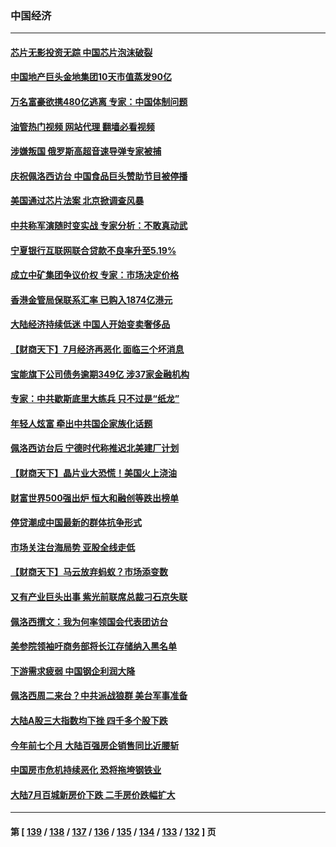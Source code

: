 ### 中国经济
---
#### [芯片无影投资无踪 中国芯片泡沫破裂](../../pages/ncid283/n13797222.md?08071645) 
#### [中国地产巨头金地集团10天市值蒸发90亿](../../pages/ncid283/n13797196.md?08071645) 
#### [万名富豪欲携480亿逃离 专家：中国体制问题](../../pages/ncid283/n13797173.md?08071645) 
#### [油管热门视频 网站代理 翻墙必看视频](http://209.222.30.114:81/youtube.html?08071645)
#### [涉嫌叛国 俄罗斯高超音速导弹专家被捕](../../pages/ncid283/n13797040.md?08071645) 
#### [庆祝佩洛西访台 中国食品巨头赞助节目被停播](../../pages/ncid283/n13796995.md?08071645) 
#### [美国通过芯片法案 北京掀调查风暴](../../pages/ncid283/n13796506.md?08071645) 
#### [中共称军演随时变实战 专家分析：不敢真动武](../../pages/ncid283/n13796365.md?08071645) 
#### [宁夏银行互联网联合贷款不良率升至5.19%](../../pages/ncid283/n13796222.md?08071645) 
#### [成立中矿集团争议价权 专家：市场决定价格](../../pages/ncid283/n13796143.md?08071645) 
#### [香港金管局保联系汇率 已购入1874亿港元](../../pages/ncid283/n13796058.md?08071645) 
#### [大陆经济持续低迷 中国人开始变卖奢侈品](../../pages/ncid283/n13796101.md?08071645) 
#### [【财商天下】7月经济再恶化 面临三个坏消息](../../pages/ncid283/n13795821.md?08071645) 
#### [宝能旗下公司债务逾期349亿 涉37家金融机构](../../pages/ncid283/n13795789.md?08071645) 
#### [专家：中共歇斯底里大练兵 只不过是“纸龙”](../../pages/ncid283/n13795695.md?08071645) 
#### [年轻人炫富 牵出中共国企家族化话题](../../pages/ncid283/n13795235.md?08071645) 
#### [佩洛西访台后 宁德时代称推迟北美建厂计划](../../pages/ncid283/n13794698.md?08071645) 
#### [【财商天下】晶片业大恐慌！美国火上浇油](../../pages/ncid283/n13794888.md?08071645) 
#### [财富世界500强出炉 恒大和融创等跌出榜单](../../pages/ncid283/n13794673.md?08071645) 
#### [停贷潮成中国最新的群体抗争形式](../../pages/ncid283/n13794634.md?08071645) 
#### [市场关注台海局势 亚股全线走低](../../pages/ncid283/n13794444.md?08071645) 
#### [【财商天下】马云放弃蚂蚁？市场添变数](../../pages/ncid283/n13794043.md?08071645) 
#### [又有产业巨头出事 紫光前联席总裁刁石京失联](../../pages/ncid283/n13794049.md?08071645) 
#### [佩洛西撰文：我为何率领国会代表团访台](../../pages/ncid283/n13794094.md?08071645) 
#### [美参院领袖吁商务部将长江存储纳入黑名单](../../pages/ncid283/n13793994.md?08071645) 
#### [下游需求疲弱 中国钢企利润大降](../../pages/ncid283/n13793953.md?08071645) 
#### [佩洛西周二来台？中共派战狼群 美台军事准备](../../pages/ncid283/n13793887.md?08071645) 
#### [大陆A股三大指数均下挫 四千多个股下跌](../../pages/ncid283/n13793786.md?08071645) 
#### [今年前七个月 大陆百强房企销售同比近腰斩](../../pages/ncid283/n13793746.md?08071645) 
#### [中国房市危机持续恶化 恐将拖垮钢铁业](../../pages/ncid283/n13793699.md?08071645) 
#### [大陆7月百城新房价下跌 二手房价跌幅扩大](../../pages/ncid283/n13793232.md?08071645) 

---
#### 第 [ [139](./139.md?08071645) / [138](./138.md?08071645) / [137](./137.md?08071645) / [136](./136.md?08071645) / [135](./135.md?08071645) / [134](./134.md?08071645) / [133](./133.md?08071645) / [132](./132.md?08071645) ] 页
